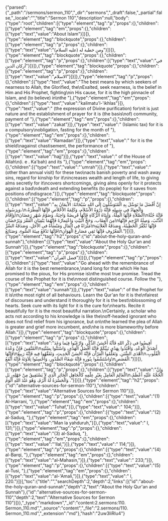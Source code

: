 {"parsed":{"_path":"/sermons/sermon_110","_dir":"sermons","_draft":false,"_partial":false,"_locale":"","title":"Sermon 110","description":null,"body":{"type":"root","children":[{"type":"element","tag":"p","props":{},"children":[{"type":"element","tag":"em","props":{},"children":[{"type":"text","value":"About Islam"}]}]},{"type":"element","tag":"blockquote","props":{},"children":[{"type":"element","tag":"p","props":{},"children":[{"type":"text","value":"ومن خطبة له (عليه السلام)"}]}]},{"type":"element","tag":"blockquote","props":{},"children":[{"type":"element","tag":"p","props":{},"children":[{"type":"text","value":"في أركان الدين"}]}]},{"type":"element","tag":"blockquote","props":{},"children":[{"type":"element","tag":"p","props":{},"children":[{"type":"text","value":"الاسلام"}]}]},{"type":"element","tag":"p","props":{},"children":[{"type":"text","value":"The best means by which seekers of nearness to Allah, the Glorified, the\nExalted, seek nearness, is the belief in Him and His Prophet, fighting\nin His cause, for it is the high pinnacle of Islam, and (to believe) in\nthe "},{"type":"element","tag":"em","props":{},"children":[{"type":"text","value":"kalimatu'l-'ikhlas"}]},{"type":"text","value":" (the expression of Divine purification) for\nit is just nature and the establishment of prayer for it is (the basis\nof) community, payment of "},{"type":"element","tag":"em","props":{},"children":[{"type":"text","value":"zakat"}]},{"type":"text","value":" (Islamic tax) for it is a compulsory\nobligation, fasting for the month of "},{"type":"element","tag":"em","props":{},"children":[{"type":"text","value":"Ramadan"}]},{"type":"text","value":" for it is the shield\nagainst chastisement, the performance of "},{"type":"element","tag":"em","props":{},"children":[{"type":"text","value":"hajj"}]},{"type":"text","value":" of the House of Allah\n(i. e . Ka'bah) and its "},{"type":"element","tag":"em","props":{},"children":[{"type":"text","value":"'umrah"}]},{"type":"text","value":" (other than annual visit) for these two\nacts banish poverty and wash away sins, regard for kinship for it\nincreases wealth and length of life, to giving alms secretly for it\ncovers shortcomings, giving alms openly for it protects against a bad\ndeath and extending benefits (to people) for it saves from positions of\ndisgrace."}]},{"type":"element","tag":"blockquote","props":{},"children":[{"type":"element","tag":"p","props":{},"children":[{"type":"text","value":"إِنَّ أَفْضَلَ مَا تَوَسَّلَ بِهِ الْمُتَوَسِّلُونَ إِلَى اللهِ سُبْحَانَهُ: الاْيمَانُ بِهِ وَبِرَسُولِهِ،\nوَالْجِهادُ فِي سَبِيلِهِ فَإِنَّهُ ذِرْوَةُ الاْسْلاَمِ، وَكَلِمَةُ الاْخْلاَصِ فَإِنَّهَا الْفِطْرَةُ، وَإِقَامُ\nالْصَّلاَةِ فَإِنَّهَا الْمِلَّةُ، وَإِيتَاهُ الزَّكَاةِ فَإِنَّهَا فَرِيضَةٌ وَاجِبَةٌ، وَصَوْمُ شَهْرِ رَمَضَانَ\nفَإِنَّهُ جُنَّةٌ مِنَ الْعِقَاب، وَحَجُّ الْبَيْتِ وَاعْتِمارُهُ فَإِنَّهُمَا يَنْفِيَانِ الْفَقْرَ وَيَرْحَضَانِ\nالذَّنْبَ، وَصِلَةُ الرَّحِمِ فَإِنَّهَا مَثْرَاةٌ فِي الْمَالِ وَمَنْسَأَةٌ في الاْجَلِ، وَصَدَقَةُ السِّرِّ\nفَإِنَّهَا تُكَفِّرُ الْخَطِيئَةَ، وَصَدَقَةُ الْعَلاَنِيَةِ فَإِنَّهَا تَدْفَعُ مِيتَةَ السُّوءِ، وَصَنَائِعُ\nالْمَعْرُوفِ فَإِنَّهَا تَقِي مَصَارعَ الْهَوَانِ."}]}]},{"type":"element","tag":"h2","props":{"id":"about-the-holy-quran-and-sunnah"},"children":[{"type":"text","value":"About the Holy Qur'an and Sunnah"}]},{"type":"element","tag":"blockquote","props":{},"children":[{"type":"element","tag":"p","props":{},"children":[{"type":"text","value":"فضل القرآن"}]}]},{"type":"element","tag":"p","props":{},"children":[{"type":"text","value":"Go ahead with the remembrance of Allah for it is the best remembrance,\nand long for that which He has promised to the pious, for His promise is\nthe most true promise. Tread the course of the Prophet for it is the\nmost distinguished course. Follow the "},{"type":"element","tag":"em","props":{},"children":[{"type":"text","value":"sunnah"}]},{"type":"text","value":" of the Prophet for it is\nthe most right of all behaviours. Learn the Qur'an for it is the\nfairest of discourses and understand it thoroughly for it is the best\nblossoming of hearts. Seek cure with its light for it is the cure for\nhearts. Recite it beautifully for it is the most beautiful narration.\nCertainly, a scholar who acts not according to his knowledge is like the\noff-headed ignorant who does not find relief from his ignorance, but on\nthe learned the plea of Allah is greater and grief more incumbent, and\nhe is more blameworthy before Allah."}]},{"type":"element","tag":"blockquote","props":{},"children":[{"type":"element","tag":"p","props":{},"children":[{"type":"text","value":"أَفِيضُوا في ذِكْرِ اللهِ فَأنَّهُ أَحْسَنُ الذِّكْرِ، وَارْغَبُوا فِيَما وَعَدَ المُتَّقِينَ فَإِنَّ وَعْدَهُ\nأَصْدَقُ الْوَعْدِ، وَاقْتَدُوا بِهَدْيِ نَبِيِّكُمْ فَإِنَّهُ أَفْضَلُ الْهَدْيِ، وَاسْتَنُّوا بِسُنَّتِهِ فَإِنَّهَا\nأهْدَى السُّنَنِ. وَتَعَلَّمُوا الْقرْآن فَإِنَّهُ أَحْسَنُ الْحَدِيثِ، وَتَفَقَّهُوا فِيهِ فَإِنَّهُ رَبِيعُ\nالْقُلُوبِ، وَاسْتَشْفُوا بِنُورِهِ فَإِنَّهُ شِفَاءُ الصُّدُورِ، وَأَحْسِنُوا تِلاَوَتَهُ فَإِنَّهُ أَنْفَعُ\nالْقَصَصِ."}]}]},{"type":"element","tag":"blockquote","props":{},"children":[{"type":"element","tag":"p","props":{},"children":[{"type":"text","value":"وَإِنَّ الْعَالِمَ الْعَامِلَ بِغَيْرِ عِلْمِهِ كَالْجَاهِلِ الْحَائِرِ الَّذِي لاَ يَسْتَفِيقُ مِنْ جَهْلِهِ، بَلِ\nالْحُجَّةُ عَلَيْهِ أَعْظَمُ، وَالْحَسْرَةُ لَهُ أَلْزَمُ، وَهُوَ عَنْدَ اللهِ أَلْوَمُ ."}]}]},{"type":"element","tag":"h2","props":{"id":"alternative-sources-for-sermon-110"},"children":[{"type":"text","value":"Alternative Sources for Sermon 110"}]},{"type":"element","tag":"p","props":{},"children":[{"type":"text","value":"(1) Al-Harrani, "},{"type":"element","tag":"em","props":{},"children":[{"type":"text","value":"Tuhaf,"}]},{"type":"text","value":" 104;"}]},{"type":"element","tag":"p","props":{},"children":[{"type":"text","value":"(2) al-Saduq, "},{"type":"element","tag":"em","props":{},"children":[{"type":"text","value":"Man la yahduruh,"}]},{"type":"text","value":" I, 131;"}]},{"type":"element","tag":"p","props":{},"children":[{"type":"text","value":"(3) al-Saduq, "},{"type":"element","tag":"em","props":{},"children":[{"type":"text","value":"'Ilal,"}]},{"type":"text","value":" 114;"}]},{"type":"element","tag":"p","props":{},"children":[{"type":"text","value":"(4) al-Barqi, "},{"type":"element","tag":"em","props":{},"children":[{"type":"text","value":"al-Mahasin,"}]},{"type":"text","value":" 233;"}]},{"type":"element","tag":"p","props":{},"children":[{"type":"text","value":"(5) al-Tusi, "},{"type":"element","tag":"em","props":{},"children":[{"type":"text","value":"al-'Amali,"}]},{"type":"text","value":" I, 220."}]}],"toc":{"title":"","searchDepth":2,"depth":2,"links":[{"id":"about-the-holy-quran-and-sunnah","depth":2,"text":"About the Holy Qur'an and Sunnah"},{"id":"alternative-sources-for-sermon-110","depth":2,"text":"Alternative Sources for Sermon 110"}]}},"_type":"markdown","_id":"content:2.sermons:110. Sermon_110.md","_source":"content","_file":"2.sermons/110. Sermon_110.md","_extension":"md"},"hash":"2uw3IiRIu4"}